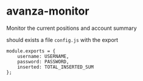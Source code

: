 # avanza-monitor
Monitor the current positions and account summary

should exists a file `config.js` with the export

```
module.exports = {
    username: USERNAME,
    password: PASSWORD,
    inserted: TOTAL_INSERTED_SUM
};
```
